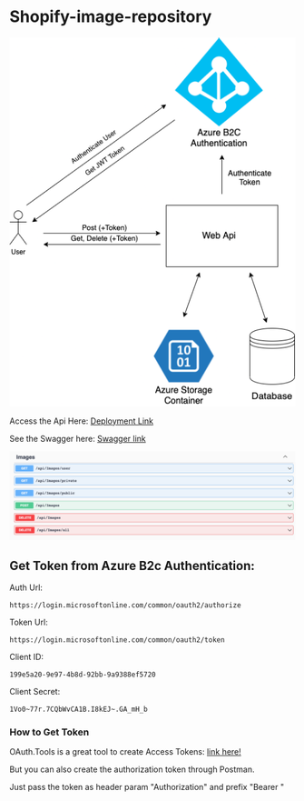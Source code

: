 # Shopify-image-repository

![System Diagram](./readme-files/diagram.png)

Access the Api Here: [Deployment Link](https://shopify-image-repository-api.azurewebsites.net/)

See the Swagger here: [Swagger link](https://shopify-image-repository-api.azurewebsites.net/swagger/index.html)

![Endpoints Image](./readme-files/endpoints.png)

## Get Token from Azure B2c Authentication:
    
Auth Url:
````
https://login.microsoftonline.com/common/oauth2/authorize
````

Token Url:
````
https://login.microsoftonline.com/common/oauth2/token
````

Client ID:
````
199e5a20-9e97-4b8d-92bb-9a9388ef5720
````

Client Secret:
````
1Vo0~77r.7CQbWvCA1B.I8kEJ~.GA_mH_b
````

### How to Get Token
OAuth.Tools is a great tool to create Access Tokens: [link here!](https://oauth.tools/)

But you can also create the authorization token through Postman.


Just pass the token as header param "Authorization" and prefix "Bearer "

